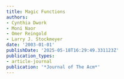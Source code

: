 ```yaml
---
title: Magic Functions
authors:
- Cynthia Dwork
- Moni Naor
- Omer Reingold
- Larry J. Stockmeyer
date: '2003-01-01'
publishDate: '2025-05-18T16:29:49.331123Z'
publication_types:
- article-journal
publication: '*Journal of The Acm*'
---
```

